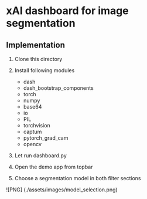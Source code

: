 # xAI dashboard for image segmentation

## Implementation

1. Clone this directory
2. Install following modules

    - dash
    - dash_bootstrap_components
    - torch
    - numpy
    - base64
    - io
    - PIL
    - torchvision
    - captum
    - pytorch_grad_cam
    - opencv

3. Let run dashboard.py
4. Open the demo app from topbar
5. Choose a segmentation model in both filter sections

![PNG] (./assets/images/model_selection.png)
